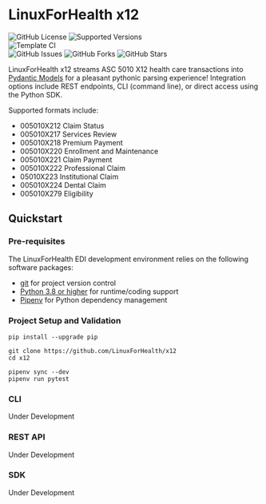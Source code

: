 # LinuxForHealth x12

![GitHub License](https://img.shields.io/github/license/linuxforhealth/x12)
![Supported Versions](https://img.shields.io/badge/python%20version-3.8%2C%203.9-blue)
<br>
![Template CI](https://github.com/linuxforhealth/x12/actions/workflows/continuous-integration.yml/badge.svg)
<br>
![GitHub Issues](https://img.shields.io/github/issues/linuxforhealth/x12)
![GitHub Forks](https://img.shields.io/github/forks/linuxforhealth/x12)
![GitHub Stars](https://img.shields.io/github/stars/linuxforhealth/x12)


LinuxForHealth x12 streams ASC 5010 X12 health care transactions into [Pydantic Models](https://pydantic-docs.helpmanual.io/)  for a pleasant pythonic parsing experience! Integration options include REST endpoints, CLI (command line), or direct access using the Python SDK.

Supported formats include:
* 005010X212 Claim Status
* 005010X217 Services Review
* 005010X218 Premium Payment
* 005010X220 Enrollment and Maintenance
* 005010X221 Claim Payment
* 005010X222 Professional Claim
* 05010X223 Institutional Claim
* 005010X224 Dental Claim
* 005010X279 Eligibility

## Quickstart

### Pre-requisites
The LinuxForHealth EDI development environment relies on the following software packages:

- [git](https://git-scm.com) for project version control
- [Python 3.8 or higher](https://www.python.org/downloads/) for runtime/coding support
- [Pipenv](https://pipenv.pypa.io) for Python dependency management  

### Project Setup and Validation
```shell
pip install --upgrade pip

git clone https://github.com/LinuxForHealth/x12
cd x12

pipenv sync --dev 
pipenv run pytest
```

### CLI
Under Development

### REST API
Under Development

### SDK
Under Development